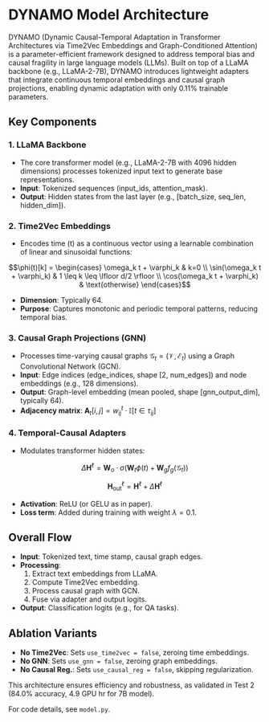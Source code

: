 # DYNAMO Model Architecture

DYNAMO (Dynamic Causal-Temporal Adaptation in Transformer Architectures via Time2Vec Embeddings and Graph-Conditioned Attention) is a parameter-efficient framework designed to address temporal bias and causal fragility in large language models (LLMs). Built on top of a LLaMA backbone (e.g., LLaMA-2-7B), DYNAMO introduces lightweight adapters that integrate continuous temporal embeddings and causal graph projections, enabling dynamic adaptation with only 0.11% trainable parameters.

## Key Components

### 1. LLaMA Backbone

- The core transformer model (e.g., LLaMA-2-7B with 4096 hidden dimensions) processes tokenized input text to generate base representations.
- **Input**: Tokenized sequences (input_ids, attention_mask).
- **Output**: Hidden states from the last layer (e.g., [batch_size, seq_len, hidden_dim]).

### 2. Time2Vec Embeddings

- Encodes time (t) as a continuous vector using a learnable combination of linear and sinusoidal functions:

$$\phi(t)[k] = \begin{cases} 
\omega_k t + \varphi_k & k=0 \\ 
\sin(\omega_k t + \varphi_k) & 1 \leq k \leq \lfloor d/2 \rfloor \\ 
\cos(\omega_k t + \varphi_k) & \text{otherwise} 
\end{cases}$$

- **Dimension**: Typically 64.
- **Purpose**: Captures monotonic and periodic temporal patterns, reducing temporal bias.

### 3. Causal Graph Projections (GNN)

- Processes time-varying causal graphs $\mathcal{G}_t = (\mathcal{V}, \mathcal{E}_t)$ using a Graph Convolutional Network (GCN).
- **Input**: Edge indices (edge_indices, shape [2, num_edges]) and node embeddings (e.g., 128 dimensions).
- **Output**: Graph-level embedding (mean pooled, shape [gnn_output_dim], typically 64).
- **Adjacency matrix**: $\mathbf{A}_t[i,j] = w_{ij}^t \cdot \mathbb{I}[t \in \tau_{ij}]$

### 4. Temporal-Causal Adapters

- Modulates transformer hidden states:

$$\Delta \mathbf{H}^\ell = \mathbf{W}_o \cdot \sigma(\mathbf{W}_t \phi(t) + \mathbf{W}_g f_g(\mathcal{G}_t))$$

$$\mathbf{H}_{\text{out}}^\ell = \mathbf{H}^\ell + \Delta \mathbf{H}^\ell$$

- **Activation**: ReLU (or GELU as in paper).
- **Loss term**: Added during training with weight $\lambda = 0.1$.

## Overall Flow

- **Input**: Tokenized text, time stamp, causal graph edges.
- **Processing**:
  1. Extract text embeddings from LLaMA.
  2. Compute Time2Vec embedding.
  3. Process causal graph with GCN.
  4. Fuse via adapter and output logits.
- **Output**: Classification logits (e.g., for QA tasks).

## Ablation Variants

- **No Time2Vec**: Sets `use_time2vec = false`, zeroing time embeddings.
- **No GNN**: Sets `use_gnn = false`, zeroing graph embeddings.
- **No Causal Reg.**: Sets `use_causal_reg = false`, skipping regularization.

This architecture ensures efficiency and robustness, as validated in Test 2 (84.0% accuracy, 4.9 GPU hr for 7B model).

For code details, see `model.py`.
